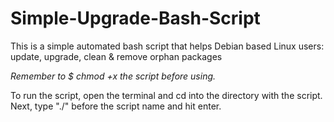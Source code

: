 # Simple-Upgrade-Bash-Script
This is a simple automated bash script that helps Debian based Linux users:
update, upgrade, clean & remove orphan packages

*Remember to $ chmod +x the script before using.*

To run the script, open the terminal and cd into the directory with the script.
Next, type "./" before the script name and hit enter.
